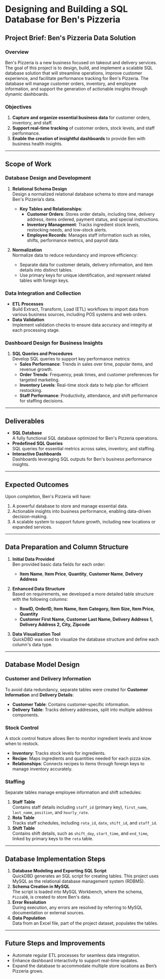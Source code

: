 # Designing and Building a SQL Database for Ben's Pizzeria

## Project Brief: Ben's Pizzeria Data Solution

### Overview
Ben's Pizzeria is a new business focused on takeout and delivery services. The goal of this project is to design, build, and implement a scalable SQL database solution that will streamline operations, improve customer experience, and facilitate performance tracking for Ben's Pizzeria. The database will manage customer orders, inventory, and employee information, and support the generation of actionable insights through dynamic dashboards.

### Objectives
1. **Capture and organize essential business data** for customer orders, inventory, and staff.
2. **Support real-time tracking** of customer orders, stock levels, and staff performance.
3. **Enable the creation of insightful dashboards** to provide Ben with business health insights.

---

## Scope of Work

### Database Design and Development
1. **Relational Schema Design**  
   Design a normalized relational database schema to store and manage Ben's Pizzeria’s data.
   - **Key Tables and Relationships**:
     - **Customer Orders**: Stores order details, including time, delivery address, items ordered, payment status, and special instructions.
     - **Inventory Management**: Tracks ingredient stock levels, restocking needs, and low-stock alerts.
     - **Employee Records**: Manages staff information such as roles, shifts, performance metrics, and payroll data.

2. **Normalization**  
   Normalize data to reduce redundancy and improve efficiency:
   - Separate data for customer details, delivery information, and item details into distinct tables.
   - Use primary keys for unique identification, and represent related tables with foreign keys.

### Data Integration and Collection
- **ETL Processes**  
  Build Extract, Transform, Load (ETL) workflows to import data from various business sources, including POS systems and web orders.
- **Data Validation**  
  Implement validation checks to ensure data accuracy and integrity at each processing stage.

### Dashboard Design for Business Insights
1. **SQL Queries and Procedures**  
   Develop SQL queries to support key performance metrics:
   - **Sales Performance**: Trends in sales over time, popular items, and revenue growth.
   - **Order Trends**: Frequency, peak times, and customer preferences for targeted marketing.
   - **Inventory Levels**: Real-time stock data to help plan for efficient restocking.
   - **Staff Performance**: Productivity, attendance, and shift performance for staffing decisions.

---

## Deliverables
- **SQL Database**  
  A fully functional SQL database optimized for Ben's Pizzeria operations.
- **Predefined SQL Queries**  
  SQL queries for essential metrics across sales, inventory, and staffing.
- **Interactive Dashboards**  
  Dashboards leveraging SQL outputs for Ben's business performance insights.

---

## Expected Outcomes
Upon completion, Ben's Pizzeria will have:
1. A powerful database to store and manage essential data.
2. Actionable insights into business performance, enabling data-driven decision-making.
3. A scalable system to support future growth, including new locations or expanded services.

---

## Data Preparation and Column Structure

1. **Initial Data Provided**  
   Ben provided basic data fields for each order:
   - **Item Name**, **Item Price**, **Quantity**, **Customer Name**, **Delivery Address**

2. **Enhanced Data Structure**  
   Based on requirements, we developed a more detailed table structure with the following columns:
   - **RowID, OrderID, Item Name, Item Category, Item Size, Item Price, Quantity**
   - **Customer First Name, Customer Last Name, Delivery Address 1, Delivery Address 2, City, Zipcode**

3. **Data Visualization Tool**  
   QuickDBD was used to visualize the database structure and define each column's data type.

---

## Database Model Design

### Customer and Delivery Information
To avoid data redundancy, separate tables were created for **Customer Information** and **Delivery Details**:
- **Customer Table**: Contains customer-specific information.
- **Delivery Table**: Tracks delivery addresses, split into multiple address components.

### Stock Control
A stock control feature allows Ben to monitor ingredient levels and know when to restock.
- **Inventory**: Tracks stock levels for ingredients.
- **Recipe**: Maps ingredients and quantities needed for each pizza size.
- **Relationships**: Connects recipes to items through foreign keys to manage inventory accurately.

### Staffing
Separate tables manage employee information and shift schedules:
1. **Staff Table**  
   Contains staff details including `staff_id` (primary key), `first_name`, `last_name`, `position`, and `hourly_rate`.
2. **Rota Table**  
   Tracks staff schedules, including `rota_id`, `date`, `shift_id`, and `staff_id`.
3. **Shift Table**  
   Contains shift details, such as `shift_day`, `start_time`, and `end_time`, linked by primary keys to the `rota` table.

---

## Database Implementation Steps

1. **Database Modeling and Exporting SQL Script**  
   QuickDBD generates an SQL script for creating tables. This project uses MySQL as the relational database management system (RDBMS).
2. **Schema Creation in MySQL**  
   The script is loaded into MySQL Workbench, where the schema, `PizzaDB`, is created to store Ben's data.
3. **Error Resolution**  
   During execution, any errors are resolved by referring to MySQL documentation or external sources.
4. **Data Population**  
   Data from an Excel file, part of the project dataset, populates the tables.

---

## Future Steps and Improvements
- Automate regular ETL processes for seamless data integration.
- Enhance dashboard interactivity to support real-time updates.
- Expand the database to accommodate multiple store locations as Ben’s Pizzeria grows.



